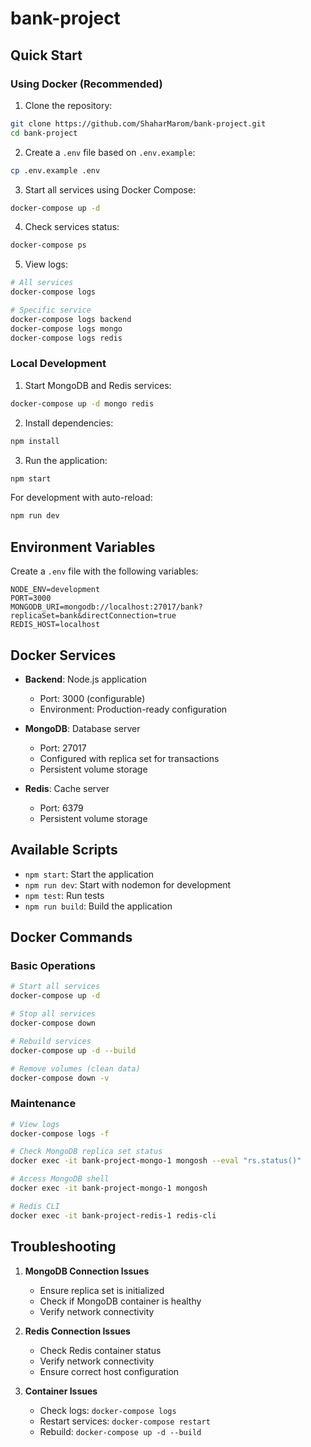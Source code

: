 # bank-project

## Quick Start

### Using Docker (Recommended)

1. Clone the repository:
```bash
git clone https://github.com/ShaharMarom/bank-project.git
cd bank-project
```

2. Create a `.env` file based on `.env.example`:
```bash
cp .env.example .env
```

3. Start all services using Docker Compose:
```bash
docker-compose up -d
```

4. Check services status:
```bash
docker-compose ps
```

5. View logs:
```bash
# All services
docker-compose logs

# Specific service
docker-compose logs backend
docker-compose logs mongo
docker-compose logs redis
```

### Local Development

1. Start MongoDB and Redis services:
```bash
docker-compose up -d mongo redis
```

2. Install dependencies:
```bash
npm install
```

3. Run the application:
```bash
npm start
```

For development with auto-reload:
```bash
npm run dev
```

## Environment Variables

Create a `.env` file with the following variables:

```env
NODE_ENV=development
PORT=3000
MONGODB_URI=mongodb://localhost:27017/bank?replicaSet=bank&directConnection=true
REDIS_HOST=localhost
```

## Docker Services

- **Backend**: Node.js application
  - Port: 3000 (configurable)
  - Environment: Production-ready configuration

- **MongoDB**: Database server
  - Port: 27017
  - Configured with replica set for transactions
  - Persistent volume storage

- **Redis**: Cache server
  - Port: 6379
  - Persistent volume storage

## Available Scripts

- `npm start`: Start the application
- `npm run dev`: Start with nodemon for development
- `npm test`: Run tests
- `npm run build`: Build the application

## Docker Commands

### Basic Operations
```bash
# Start all services
docker-compose up -d

# Stop all services
docker-compose down

# Rebuild services
docker-compose up -d --build

# Remove volumes (clean data)
docker-compose down -v
```

### Maintenance
```bash
# View logs
docker-compose logs -f

# Check MongoDB replica set status
docker exec -it bank-project-mongo-1 mongosh --eval "rs.status()"

# Access MongoDB shell
docker exec -it bank-project-mongo-1 mongosh

# Redis CLI
docker exec -it bank-project-redis-1 redis-cli
```

## Troubleshooting

1. **MongoDB Connection Issues**
   - Ensure replica set is initialized
   - Check if MongoDB container is healthy
   - Verify network connectivity

2. **Redis Connection Issues**
   - Check Redis container status
   - Verify network connectivity
   - Ensure correct host configuration

3. **Container Issues**
   - Check logs: `docker-compose logs`
   - Restart services: `docker-compose restart`
   - Rebuild: `docker-compose up -d --build`
